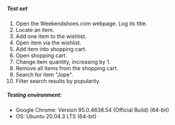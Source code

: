 ##### Test set
1. Open the Weekendshoes.com webpage. Log its title.
2. Locate an item.
3. Add one item to the wishlist.
4. Open item via the wishlist.
5. Add item into shopping cart.
6. Open shopping cart.
7. Change item quantity, increasing by 1.
8. Remove all items from the shopping cart.
9. Search for item "Jope".
10. Filter search results by popularity.


##### Testing environment:
* Google Chrome: Version 95.0.4638.54 (Official Build) (64-bit)
* OS: Ubuntu 20.04.3 LTS (64-bit)

